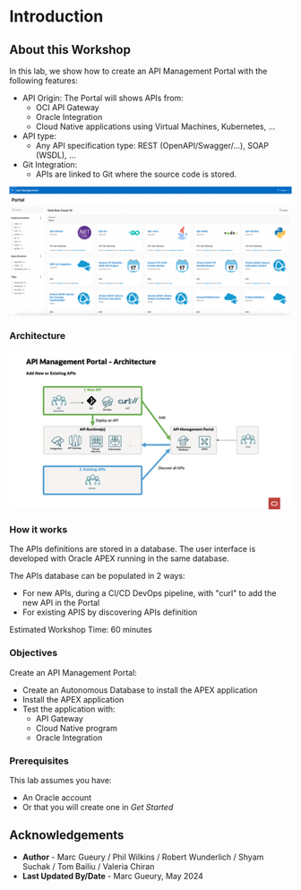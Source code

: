 
# Introduction

## About this Workshop

In this lab, we show how to create an API Management Portal with the following features:
- API Origin: The Portal will shows APIs from:
    - OCI API Gateway
    - Oracle Integration 
    - Cloud Native applications using Virtual Machines, Kubernetes, ...
- API type:
    -  Any API specification type: REST (OpenAPI/Swagger/...), SOAP (WSDL), ...
- Git Integration:
    - APIs are linked to Git where the source code is stored.
 
![Introduction Usecase](images/apim-intro.png)

### Architecture

![Architecture](images/apim-architecture.png)

### How it works

The APIs definitions are stored in a database. The user interface is developed with Oracle APEX running in the same database.  

The APIs database can be populated in 2 ways:
- For new APIs, during a CI/CD DevOps pipeline, with "curl" to add the new API in the Portal
- For existing APIS by discovering APIs definition 

Estimated Workshop Time: 60 minutes

### Objectives

Create an API Management Portal:
- Create an Autonomous Database to install the APEX application
- Install the APEX application
- Test the application with:
    - API Gateway
    - Cloud Native program 
    - Oracle Integration

### Prerequisites

This lab assumes you have:
- An Oracle account
- Or that you will create one in *Get Started*

## Acknowledgements
* **Author** - Marc Gueury / Phil Wilkins /  Robert Wunderlich  / Shyam Suchak / Tom Bailiu / Valeria Chiran
* **Last Updated By/Date** - Marc Gueury, May 2024

